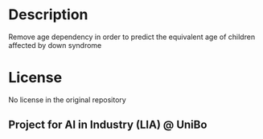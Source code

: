 # Description
Remove age dependency in order to predict the equivalent age of children affected by down syndrome

# License

No license in the original repository



## Project for AI in Industry (LIA) @ UniBo
